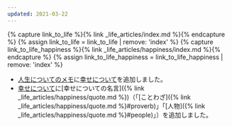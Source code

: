 ```yaml
---
updated: 2021-03-22
---
```

{% capture link_to_life %}{% link _life_articles/index.md %}{% endcapture %}
{% assign link_to_life = link_to_life | remove: 'index' %}
{% capture link_to_life_happiness %}{% link _life_articles/happiness/index.md %}{% endcapture %}
{% assign link_to_life_happiness = link_to_life_happiness | remove: 'index' %}

- [人生についてのメモ]({{link_to_life}})に[幸せについて]({{link_to_life_happiness}})を追加しました。
- [幸せについて]({{link_to_life_happiness}})に[幸せについての名言]({% link _life_articles/happiness/quote.md %})（「[ことわざ]({% link _life_articles/happiness/quote.md %}#proverb)」「[人物]({% link _life_articles/happiness/quote.md %}#people)」）を追加しました。
